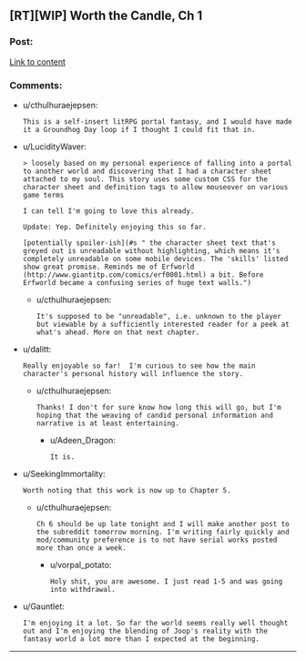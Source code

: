 ## [RT][WIP] Worth the Candle, Ch 1

### Post:

[Link to content](http://archiveofourown.org/works/11478249/chapters/25740126)

### Comments:

- u/cthulhuraejepsen:
  ```
  This is a self-insert litRPG portal fantasy, and I would have made it a Groundhog Day loop if I thought I could fit that in.
  ```

- u/LucidityWaver:
  ```
  > loosely based on my personal experience of falling into a portal to another world and discovering that I had a character sheet attached to my soul. This story uses some custom CSS for the character sheet and definition tags to allow mouseover on various game terms

  I can tell I'm going to love this already.

  Update: Yep. Definitely enjoying this so far.

  [potentially spoiler-ish](#s " the character sheet text that's greyed out is unreadable without highlighting, which means it's completely unreadable on some mobile devices. The 'skills' listed show great promise. Reminds me of Erfworld (http://www.giantitp.com/comics/erf0001.html) a bit. Before Erfworld became a confusing series of huge text walls.")
  ```

  - u/cthulhuraejepsen:
    ```
    It's supposed to be "unreadable", i.e. unknown to the player but viewable by a sufficiently interested reader for a peek at what's ahead. More on that next chapter.
    ```

- u/dalitt:
  ```
  Really enjoyable so far!  I'm curious to see how the main character's personal history will influence the story.
  ```

  - u/cthulhuraejepsen:
    ```
    Thanks! I don't for sure know how long this will go, but I'm hoping that the weaving of candid personal information and narrative is at least entertaining.
    ```

    - u/Adeen_Dragon:
      ```
      It is.
      ```

- u/SeekingImmortality:
  ```
  Worth noting that this work is now up to Chapter 5.
  ```

  - u/cthulhuraejepsen:
    ```
    Ch 6 should be up late tonight and I will make another post to the subreddit tomorrow morning. I'm writing fairly quickly and mod/community preference is to not have serial works posted more than once a week.
    ```

    - u/vorpal_potato:
      ```
      Holy shit, you are awesome. I just read 1-5 and was going into withdrawal.
      ```

- u/Gauntlet:
  ```
  I'm enjoying it a lot. So far the world seems really well thought out and I'm enjoying the blending of Joop's reality with the fantasy world a lot more than I expected at the beginning.
  ```

---


